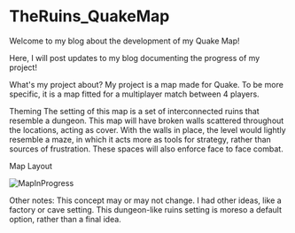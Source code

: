 # TheRuins_QuakeMap
Welcome to my blog about the development of my Quake Map!

Here, I will post updates to my blog documenting the progress of my project!

What's my project about?
My project is a map made for Quake. To be more specific, it is a map fitted for a multiplayer match between 4 players. 

Theming
The setting of this map is a set of interconnected ruins that resemble a dungeon. This map will have broken walls scattered throughout the locations, acting as cover. With the walls in place, the level would lightly resemble a maze, in which it acts more as tools for strategy, rather than sources of frustration. These spaces will also enforce face to face combat. 

Map Layout

![MapInProgress](https://user-images.githubusercontent.com/124026838/220483882-88a8d43a-498b-47b7-96df-e0d8627d53a6.png)

Other notes:
This concept may or may not change. I had other ideas, like a factory or cave setting. This dungeon-like ruins setting is moreso a default option, rather than a final idea.
